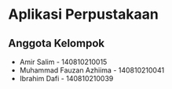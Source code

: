 # Aplikasi Perpustakaan

## Anggota Kelompok
* Amir Salim                    -  140810210015
* Muhammad Fauzan Azhiima       -  140810210041
* Ibrahim Dafi         -  140810210039
